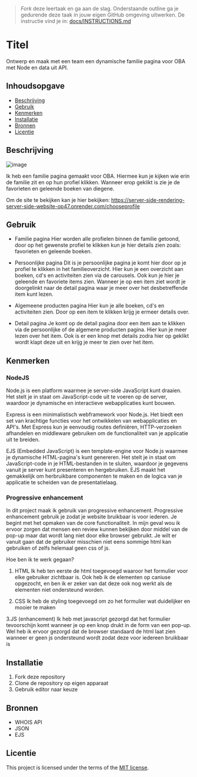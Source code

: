 > _Fork_ deze leertaak en ga aan de slag. Onderstaande outline ga je gedurende deze taak in jouw eigen GitHub omgeving uitwerken. De instructie vind je in: [docs/INSTRUCTIONS.md](docs/INSTRUCTIONS.md)

# Titel
<!-- Geef je project een titel en schrijf in één zin wat het is -->
Ontwerp en maak met een team een dynamische familie pagina voor OBA met Node en data uit API.

## Inhoudsopgave

  * [Beschrijving](#beschrijving)
  * [Gebruik](#gebruik)
  * [Kenmerken](#kenmerken)
  * [Installatie](#installatie)
  * [Bronnen](#bronnen)
  * [Licentie](#licentie)

## Beschrijving
<!-- In de Beschrijving staat kort beschreven wat voor project het is en wat je hebt gemaakt -->
<!-- Voeg een mooie poster visual toe 📸 -->
<!-- Voeg een link toe naar Github Pages 🌐-->
![image](https://github.com/Daan645/server-side-rendering-server-side-website/assets/54812898/cfd566ac-6448-48a1-9473-186c20c173ab)

Ik heb een familie pagina gemaakt voor OBA. Hiermee kun je kijken wie erin de familie zit en op hun profiel klikken. Wanneer erop geklikt is zie je de favorieten en geleende boeken van diegene.

Om de site te bekijken kan je hier bekijken:  https://server-side-rendering-server-side-website-op47.onrender.com/chooseprofile



## Gebruik
<!--Bij Gebruik staat hoe je project er uit ziet, hoe het werkt en wat je er mee kan. -->
- Familie pagina
Hier worden alle profielen binnen de familie getoond, door op het gewenste profiel te klikken kun je hier details zien zoals: favorieten en geleende boeken.

- Persoonlijke pagina
Dit is je persoonlijke pagina je komt hier door op je profiel te klikken in het familieoverzicht. Hier kun je een overzicht aan boeken, cd's en activiteiten zien via de carousels. Ook kun je hier je geleende en favoriete items zien. Wanneer je op een item ziet wordt je doorgelinkt naar de detail pagina waar je meer over het desbetreffende item kunt lezen.

- Algemeene producten pagina
Hier kun je alle boeken, cd's en activiteiten zien. Door op een item te klikken krijg je ermeer details over.

- Detail pagina
Je komt op de detail pagina door een item aan te klikken via de persoonlijke of de algemene producten pagina. Hier kun je meer lezen over het item. Ook is er een knop met details zodra hier op geklikt wordt klapt deze uit en krijg je meer te zien over het item.

## Kenmerken
<!-- Bij Kenmerken staat welke technieken zijn gebruikt en hoe. Wat is de HTML structuur? Wat zijn de belangrijkste dingen in CSS? Wat is er met Javascript gedaan en hoe? Misschien heb je een framwork of library gebruikt? -->
### NodeJS

Node.js is een platform waarmee je server-side JavaScript kunt draaien. Het stelt je in staat om JavaScript-code uit te voeren op de server, waardoor je dynamische en interactieve webapplicaties kunt bouwen.

Express is een minimalistisch webframework voor Node.js. Het biedt een set van krachtige functies voor het ontwikkelen van webapplicaties en API's. Met Express kun je eenvoudig routes definiëren, HTTP-verzoeken afhandelen en middleware gebruiken om de functionaliteit van je applicatie uit te breiden.

EJS (Embedded JavaScript) is een template-engine voor Node.js waarmee je dynamische HTML-pagina's kunt genereren. Het stelt je in staat om JavaScript-code in je HTML-bestanden in te sluiten, waardoor je gegevens vanuit je server kunt presenteren en hergebruiken. EJS maakt het gemakkelijk om herbruikbare componenten te maken en de logica van je applicatie te scheiden van de presentatielaag.

### Progressive enhancement
In dit project maak ik gebruik van progressive enhancement. Progressive enhancement gebruik je zodat je website bruikbaar is voor iederen. Je begint met het opmaken van de core functionaliteit. In mijn geval wou ik ervoor zorgen dat mensen een review kunnen bekijken door middel van de pop-up maar dat wordt lang niet door elke browser gebruikt. Je wilt er vanuit gaan dat de gebruiker misschien niet eens sommige html kan gebruiken of zelfs helemaal geen css of js.

Hoe ben ik te werk gegaan?

1. HTML
Ik heb ten eerste de html toegevoegd waaroor het formulier voor elke gebruiker zichtbaar is. Ook heb ik de elementen op caniuse opgezocht, en ben ik er zeker van dat deze ook nog werkt als de elementen niet ondersteund worden.

2. CSS
Ik heb de styling toegevoegd om zo het formulier wat duidelijker en mooier te maken

3.JS (enhancement)
Ik heb met javascript gezorgd dat het formulier tevoorschijn komt wanneer je op een knop drukt in de form van een pop-up. Wel heb ik ervoor gezorgd dat de browser standaard de html laat zien wanneer er geen js ondersteund wordt zodat deze voor iedereen bruikbaar is
## Installatie
<!-- Bij Instalatie staat hoe een andere developer aan jouw repo kan werken -->
1. Fork deze repository
2. Clone de repository op eigen apparaat
3. Gebruik editor naar keuze


## Bronnen
- WHOIS API
- JSON
- EJS

## Licentie

This project is licensed under the terms of the [MIT license](./LICENSE).
